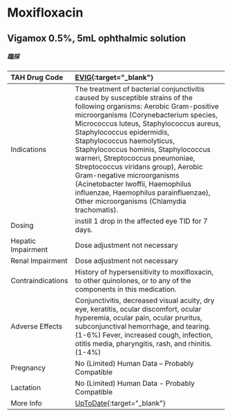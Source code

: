 # Moxifloxacin

## Vigamox 0.5%, 5mL ophthalmic solution

##### 臨採

| TAH Drug Code      | [EVIG](https://www.tahsda.org.tw/drugs/hissearch.php?drug_code=EVIG){:target="_blank"}                                                                                                                                                                                                                                                                                                                                                                                                                                                          |
|:-------------------|:------------------------------------------------------------------------------------------------------------------------------------------------------------------------------------------------------------------------------------------------------------------------------------------------------------------------------------------------------------------------------------------------------------------------------------------------------------------------------------------------------------------------------------------------|
| Indications        | The treatment of bacterial conjunctivitis caused by susceptible strains of the following organisms: Aerobic Gram-positive microorganisms (Corynebacterium species, Micrococcus luteus, Staphylococcus aureus, Staphylococcus epidermidis, Staphylococcus haemolyticus, Staphylococcus hominis, Staphylococcus warneri, Streptococcus pneumoniae, Streptococcus viridans group), Aerobic Gram-negative microorganisms (Acinetobacter lwoffii, Haemophilus influenzae, Haemophilus parainfluenzae), Other microorganisms (Chlamydia trachomatis). |
| Dosing             | instill 1 drop in the affected eye TID for 7 days.                                                                                                                                                                                                                                                                                                                                                                                                                                                                                              |
| Hepatic Impairment | Dose adjustment not necessary                                                                                                                                                                                                                                                                                                                                                                                                                                                                                                                   |
| Renal Impairment   | Dose adjustment not necessary                                                                                                                                                                                                                                                                                                                                                                                                                                                                                                                   |
| Contraindications  | History of hypersensitivity to moxifloxacin, to other quinolones, or to any of the components in this medication.                                                                                                                                                                                                                                                                                                                                                                                                                               |
| Adverse Effects    | Conjunctivitis, decreased visual acuity, dry eye, keratitis, ocular discomfort, ocular hyperemia, ocular pain, ocular pruritus, subconjunctival hemorrhage, and tearing.(1-6%) Fever, increased cough, infection, otitis media, pharyngitis, rash, and rhinitis.(1-4%)                                                                                                                                                                                                                                                                          |
| Pregnancy          | No (Limited) Human Data – Probably Compatible                                                                                                                                                                                                                                                                                                                                                                                                                                                                                                   |
| Lactation          | No (Limited) Human Data - Probably Compatible                                                                                                                                                                                                                                                                                                                                                                                                                                                                                                   |
| More Info          | [UpToDate](https://www.uptodate.com/contents/moxifloxacin-drug-information){:target="_blank"}                                                                                                                                                                                                                                                                                                                                                                                                                                                   |

